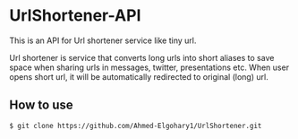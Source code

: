 # UrlShortener-API
This is an API for Url shortener service like tiny url.

Url shortener is service that converts long urls into short aliases to save space when sharing urls in messages, twitter, presentations etc. When user opens short url, it will be automatically redirected to original (long) url.


## How to use
```
$ git clone https://github.com/Ahmed-Elgohary1/UrlShortener.git
```
